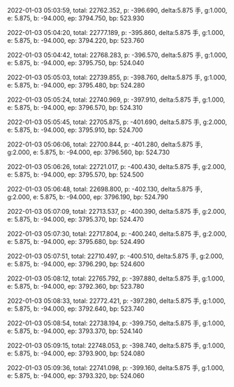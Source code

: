 2022-01-03 05:03:59, total: 22762.352, p: -396.690, delta:5.875 手, g:1.000, e: 5.875, b: -94.000, ep: 3794.750, bp: 523.930

2022-01-03 05:04:20, total: 22777.189, p: -395.860, delta:5.875 手, g:1.000, e: 5.875, b: -94.000, ep: 3794.220, bp: 523.760

2022-01-03 05:04:42, total: 22768.283, p: -396.570, delta:5.875 手, g:1.000, e: 5.875, b: -94.000, ep: 3795.750, bp: 524.040

2022-01-03 05:05:03, total: 22739.855, p: -398.760, delta:5.875 手, g:1.000, e: 5.875, b: -94.000, ep: 3795.480, bp: 524.280

2022-01-03 05:05:24, total: 22740.969, p: -397.910, delta:5.875 手, g:1.000, e: 5.875, b: -94.000, ep: 3796.570, bp: 524.310

2022-01-03 05:05:45, total: 22705.875, p: -401.690, delta:5.875 手, g:2.000, e: 5.875, b: -94.000, ep: 3795.910, bp: 524.700

2022-01-03 05:06:06, total: 22700.844, p: -401.280, delta:5.875 手, g:2.000, e: 5.875, b: -94.000, ep: 3796.560, bp: 524.730

2022-01-03 05:06:26, total: 22721.017, p: -400.430, delta:5.875 手, g:2.000, e: 5.875, b: -94.000, ep: 3795.570, bp: 524.500

2022-01-03 05:06:48, total: 22698.800, p: -402.130, delta:5.875 手, g:2.000, e: 5.875, b: -94.000, ep: 3796.190, bp: 524.790

2022-01-03 05:07:09, total: 22713.537, p: -400.390, delta:5.875 手, g:2.000, e: 5.875, b: -94.000, ep: 3795.370, bp: 524.470

2022-01-03 05:07:30, total: 22717.804, p: -400.240, delta:5.875 手, g:2.000, e: 5.875, b: -94.000, ep: 3795.680, bp: 524.490

2022-01-03 05:07:51, total: 22710.497, p: -400.510, delta:5.875 手, g:2.000, e: 5.875, b: -94.000, ep: 3796.290, bp: 524.600

2022-01-03 05:08:12, total: 22765.792, p: -397.880, delta:5.875 手, g:1.000, e: 5.875, b: -94.000, ep: 3792.360, bp: 523.780

2022-01-03 05:08:33, total: 22772.421, p: -397.280, delta:5.875 手, g:1.000, e: 5.875, b: -94.000, ep: 3792.640, bp: 523.740

2022-01-03 05:08:54, total: 22738.194, p: -399.750, delta:5.875 手, g:1.000, e: 5.875, b: -94.000, ep: 3793.370, bp: 524.140

2022-01-03 05:09:15, total: 22748.053, p: -398.740, delta:5.875 手, g:1.000, e: 5.875, b: -94.000, ep: 3793.900, bp: 524.080

2022-01-03 05:09:36, total: 22741.098, p: -399.160, delta:5.875 手, g:1.000, e: 5.875, b: -94.000, ep: 3793.320, bp: 524.060